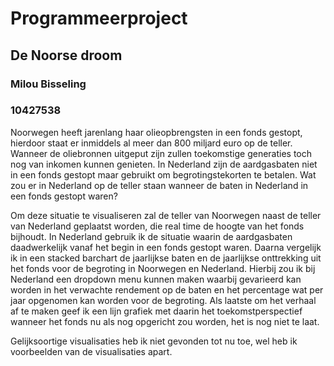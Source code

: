 # Programmeerproject

## De Noorse droom
### Milou Bisseling
### 10427538

Noorwegen heeft jarenlang haar olieopbrengsten in een fonds gestopt, hierdoor staat er inmiddels
al meer dan 800 miljard euro op de teller. Wanneer de oliebronnen uitgeput zijn zullen 
toekomstige generaties toch nog van inkomen kunnen genieten. In Nederland zijn de aardgasbaten 
niet in een fonds gestopt maar gebruikt om begrotingstekorten te betalen. Wat zou er in Nederland
op de teller staan wanneer de baten in Nederland in een fonds gestopt waren?

Om deze situatie te visualiseren zal de teller van Noorwegen naast de teller van Nederland
geplaatst worden, die real time de hoogte van het fonds bijhoudt. In Nederland gebruik ik de
situatie waarin de aardgasbaten daadwerkelijk vanaf het begin in een fonds gestopt waren.
Daarna vergelijk ik in een stacked barchart de jaarlijkse baten en de jaarlijkse onttrekking uit
het fonds voor de begroting in Noorwegen en Nederland. Hierbij zou ik bij Nederland een dropdown
menu kunnen maken waarbij gevarieerd kan worden in het verwachte rendement op de baten en het
percentage wat per jaar opgenomen kan worden voor de begroting. Als laatste om het verhaal af te 
maken geef ik een lijn grafiek met daarin het toekomstperspectief wanneer het fonds nu als nog
opgericht zou worden, het is nog niet te laat.

Gelijksoortige visualisaties heb ik niet gevonden tot nu toe, wel heb ik voorbeelden van de visualisaties apart.
